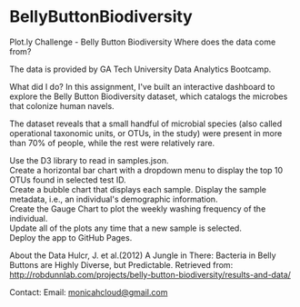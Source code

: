 # BellyButtonBiodiversity

Plot.ly Challenge - Belly Button Biodiversity 
Where does the data come from? 

The data is provided by GA Tech University Data Analytics Bootcamp. 

What did I do? 
In this assignment, I've built an interactive dashboard to explore the Belly Button Biodiversity dataset, which catalogs the microbes that colonize human navels.  

The dataset reveals that a small handful of microbial species (also called operational taxonomic units, or OTUs, in the study) were present in more than 70% of people, while the rest were relatively rare.  

  Use the D3 library to read in samples.json.  
  Create a horizontal bar chart with a dropdown menu to display the top 10 OTUs found in selected test ID.  
  Create a bubble chart that displays each sample.  Display the sample metadata, i.e., an individual's demographic information.  
  Create the Gauge Chart to plot the weekly washing frequency of the individual.  
  Update all of the plots any time that a new sample is selected.  
  Deploy the app to GitHub Pages. 
  
About the Data Hulcr, J. et al.(2012) A Jungle in There: Bacteria in Belly Buttons are Highly Diverse, but Predictable. Retrieved from: http://robdunnlab.com/projects/belly-button-biodiversity/results-and-data/  

Contact:  Email: monicahcloud@gmail.com
